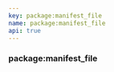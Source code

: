 ```yaml
---
key: package:manifest_file
name: package:manifest_file
api: true
---
```


### package:manifest_file
